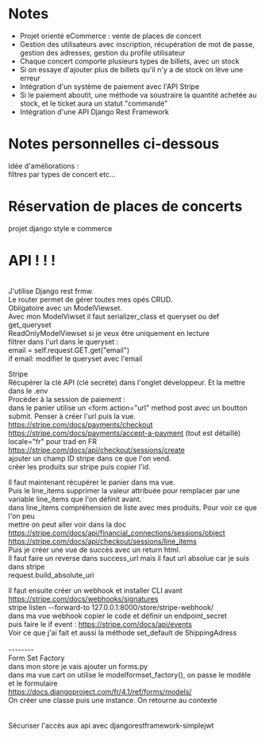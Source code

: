 # Notes
- Projet orienté eCommerce : vente de places de concert
- Gestion des utilisateurs avec inscription, récupération de mot de passe, gestion des adresses, gestion du profile utilisateur
- Chaque concert comporte plusieurs types de billets, avec un stock
- Si on essaye d'ajouter plus de billets qu'il n'y a de stock on lève une erreur
- Intégration d'un système de paiement avec l'API Stripe
- Si le paiement aboutit, une méthode va soustraire la quantité achetée au stock, et le ticket aura un statut "commandé"
- Intégration d'une API Django Rest Framework



# Notes  personnelles ci-dessous
Idée d'améliorations : <br>
filtres par types de concert etc...
<br>

# Réservation de places de concerts
 projet django style e commerce
<h1>API ! ! !</h1><br>
J'utilise Django rest frmw.<br>
Le router permet de gérer toutes mes opés CRUD.<br>
Obligatoire avec un ModelViewset.<br>
Avec mon ModelViwset il faut serializer_class et queryset ou def get_queryset<br>
ReadOnlyModelViewset si je veux être uniquement en lecture<br>
filtrer dans l'url dans le queryset : <br>
email = self.request.GET.get("email")<br>
        if email: modifier le queryset avec l'email


Stripe <br>
Récupérer la clé API (clé secrète) dans l'onglet développeur. Et la mettre dans le .env<br>
Procéder à la session de paiement : <br>
dans le panier utilise un <form action="url" method post avec un boutton submit. Penser à créer l'url puis la vue.<br>
https://stripe.com/docs/payments/checkout <br>
https://stripe.com/docs/payments/accept-a-payment (tout est détaillé)<br>
locale="fr" pour trad en FR<br>
https://stripe.com/docs/api/checkout/sessions/create <br>
ajouter un champ ID stripe dans ce que l'on vend. <br>
créer les produits sur stripe puis copier l'id.<br>

Il faut maintenant récupérer le panier dans ma vue.<br>
Puis le line_items supprimer la valeur attribuée pour remplacer par une variable line_items que l'on définit avant.<br>
dans line_items compréhension de liste avec mes produits. Pour voir ce que l'on peu <br>
mettre on peut aller voir dans la doc<br>
https://stripe.com/docs/api/financial_connections/sessions/object <br>
https://stripe.com/docs/api/checkout/sessions/line_items <br>
Puis je créer une vue de succès avec un return html.<br>
Il faut faire un reverse dans success_url mais il faut url absolue car je suis dans stripe<br>
request.build_absolute_uri <br>

Il faut ensuite créer un webhook et installer CLI avant<br>
https://stripe.com/docs/webhooks/signatures <br>
stripe listen --forward-to 127.0.0.1:8000/store/stripe-webhook/ <br>
dans ma vue webhook copier le code et définir un endpoint_secret <br>
puis faire le if event : https://stripe.com/docs/api/events <br>
Voir ce que j'ai fait et aussi la méthode set_default de ShippingAdress<br> <br>
--------<br>
Form Set Factory <br>
dans mon store je vais ajouter un forms.py<br>
dans ma vue cart on utilise le modelformset_factory(), on passe le modèle et le formulaire<br>
https://docs.djangoproject.com/fr/4.1/ref/forms/models/ <br>
On créer une classe puis une instance. On retourne au contexte<br>
<br>
<br>
Sécuriser l'accès aux api avec djangorestframework-simplejwt


